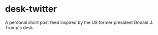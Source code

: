 # desk-twitter
A personal short post feed inspired by the US former president Donald J. Trump's desk.
